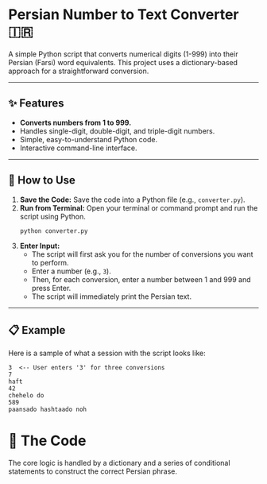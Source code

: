 # Persian Number to Text Converter 🇮🇷

A simple Python script that converts numerical digits (1-999) into their Persian (Farsi) word equivalents. This project uses a dictionary-based approach for a straightforward conversion.

---

## ✨ Features

-   **Converts numbers from 1 to 999.**
-   Handles single-digit, double-digit, and triple-digit numbers.
-   Simple, easy-to-understand Python code.
-   Interactive command-line interface.

---

## 🚀 How to Use

1.  **Save the Code:** Save the code into a Python file (e.g., `converter.py`).
2.  **Run from Terminal:** Open your terminal or command prompt and run the script using Python.
    ```bash
    python converter.py
    ```
3.  **Enter Input:**
    -   The script will first ask you for the number of conversions you want to perform.
    -   Enter a number (e.g., `3`).
    -   Then, for each conversion, enter a number between 1 and 999 and press Enter.
    -   The script will immediately print the Persian text.

---

## 📋 Example

Here is a sample of what a session with the script looks like:

```text
3  <-- User enters '3' for three conversions
7
haft
42
chehelo do
589
paansado hashtaado noh
```
# 🐍 The Code
The core logic is handled by a dictionary and a series of conditional statements to construct the correct Persian phrase.
